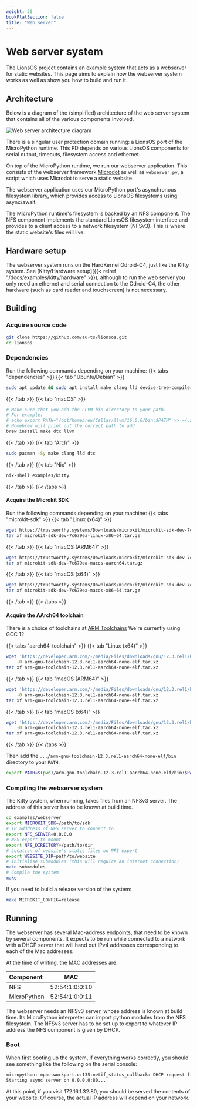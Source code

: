 ```yaml
---
weight: 30
bookFlatSection: false
title: "Web server"
---
```


# Web server system

The LionsOS project contains an example system that acts as a
webserver for static websites. This page aims to explain how the
webserver system works as well as show you how to build and run it.

## Architecture

Below is a diagram of the (simplified) architecture of the web server
system that contains all of the various components involved.

<div style="background-color: white; display: inline-block;">
    <img src="/webserver.svg" alt="Web server architecture diagram" />
</div>

There is a singular user protection domain running: a LionsOS port of
the MicroPython runtime. This PD depends on various LionsOS components
for serial output, timeouts, filesystem access and ethernet.

On top of the MicroPython runtime, we run our webserver
application. This consists of the webserver framework
[Microdot](https://github.com/miguelgrinberg/microdot) as well as
`webserver.py`, a script which uses Microdot to serve a static
website.

The webserver application uses our MicroPython port's asynchronous
filesystem library, which provides access to LionsOS filesystems using
async/await.

The MicroPython runtime's filesystem is backed by an NFS
component. The NFS component implements the standard LionsOS
filesystem interface and provides to a client access to a network
filesystem (NFSv3). This is where the static website's files will
live.

## Hardware setup

The webserver system runs on the HardKernel Odroid-C4, just like the
Kitty system. See [Kitty/Hardware setup]({{< relref
"/docs/examples/kitty/hardware" >}}), although to run the web server
you only need an ethernet and serial connection to the Odroid-C4, the
other hardware (such as card reader and touchscreen) is not necessary.

## Building

### Acquire source code

```sh
git clone https://github.com/au-ts/lionsos.git
cd lionsos
```

### Dependencies

Run the following commands depending on your machine:
{{< tabs "dependencies" >}}
{{< tab "Ubuntu/Debian" >}}
```sh
sudo apt update && sudo apt install make clang lld device-tree-compiler unzip git
```
{{< /tab >}}
{{< tab "macOS" >}}
```sh
# Make sure that you add the LLVM bin directory to your path.
# For example:
# echo export PATH="/opt/homebrew/Cellar/llvm/16.0.6/bin:$PATH" >> ~/.zshrc
# Homebrew will print out the correct path to add
brew install make dtc llvm
```
{{< /tab >}}
{{< tab "Arch" >}}
```sh
sudo pacman -Sy make clang lld dtc
```
{{< /tab >}}
{{< tab "Nix" >}}
```sh
nix-shell examples/kitty
```
{{< /tab >}}
{{< /tabs >}}

#### Acquire the Microkit SDK

Run the following commands depending on your machine:
{{< tabs "microkit-sdk" >}}
{{< tab "Linux (x64)" >}}

```sh
wget https://trustworthy.systems/Downloads/microkit/microkit-sdk-dev-7c679ea-linux-x86-64.tar.gz
tar xf microkit-sdk-dev-7c679ea-linux-x86-64.tar.gz
```
{{< /tab >}}
{{< tab "macOS (ARM64)" >}}
```sh
wget https://trustworthy.systems/Downloads/microkit/microkit-sdk-dev-7c679ea-macos-aarch64.tar.gz
tar xf microkit-sdk-dev-7c679ea-macos-aarch64.tar.gz
```
{{< /tab >}}
{{< tab "macOS (x64)" >}}
```sh
wget https://trustworthy.systems/Downloads/microkit/microkit-sdk-dev-7c679ea-macos-x86-64.tar.gz
tar xf microkit-sdk-dev-7c679ea-macos-x86-64.tar.gz
```
{{< /tab >}}
{{< /tabs >}}

#### Acquire the AArch64 toolchain

There is a choice of toolchains at [ARM Toolchains](https://developer.arm.com/downloads/-/arm-gnu-toolchain-downloads)
We're currently using GCC 12.

{{< tabs "aarch64-toolchain" >}}
{{< tab "Linux (x64)" >}}

```sh
wget 'https://developer.arm.com/-/media/Files/downloads/gnu/12.3.rel1/binrel/arm-gnu-toolchain-12.3.rel1-x86_64-aarch64-none-elf.tar.xz?rev=a8bbb76353aa44a69ce6b11fd560142d&hash=20124930455F791137DDEA1F0AF79B10' \
    -O arm-gnu-toolchain-12.3.rel1-aarch64-none-elf.tar.xz
tar xf arm-gnu-toolchain-12.3.rel1-aarch64-none-elf.tar.xz
```
{{< /tab >}}
{{< tab "macOS (ARM64)" >}}
```sh
wget 'https://developer.arm.com/-/media/Files/downloads/gnu/12.3.rel1/binrel/arm-gnu-toolchain-12.3.rel1-darwin-arm64-aarch64-none-elf.tar.xz?rev=cc2c1d03bcfe414f82b9d5b30d3a3d0d&hash=FBA1F3807EC2AA946B3170422669D15A' \
    -O arm-gnu-toolchain-12.3.rel1-aarch64-none-elf.tar.xz
tar xf arm-gnu-toolchain-12.3.rel1-aarch64-none-elf.tar.xz
```
{{< /tab >}}
{{< tab "macOS (x64)" >}}
```sh
wget 'https://developer.arm.com/-/media/Files/downloads/gnu/12.3.rel1/binrel/arm-gnu-toolchain-12.3.rel1-darwin-x86_64-aarch64-none-elf.tar.xz?rev=78193d7740294ebe8dbaa671bb5011b2&hash=1DF8812C4FFB7B78C589E702CFDE4471' \
    -O arm-gnu-toolchain-12.3.rel1-aarch64-none-elf.tar.xz
tar xf arm-gnu-toolchain-12.3.rel1-aarch64-none-elf.tar.xz
```
{{< /tab >}}
{{< /tabs >}}

Then add the `.../arm-gnu-toolchain-12.3.rel1-aarch64-none-elf/bin`
directory to your `PATH`.
```sh
export PATH=$(pwd)/arm-gnu-toolchain-12.3.rel1-aarch64-none-elf/bin:$PATH
```

### Compiling the webserver system

The Kitty system, when running, takes files from an NFSv3 server.  The
address of this server has to be known at build time.

```sh
cd examples/webserver
export MICROKIT_SDK=/path/to/sdk
# IP adddress of NFS server to connect to
export NFS_SERVER=0.0.0.0
# NFS export to mount
export NFS_DIRECTORY=/path/to/dir
# Location of website's static files on NFS export
export WEBSITE_DIR=path/to/website
# Initialise submodules (this will require an internet connection)
make submodules
# Compile the system
make
```

If you need to build a release version of the system:
```sh
make MICROKIT_CONFIG=release
```

## Running

The webserver has several Mac-address endpoints, that need to be known by
several components.  It expects to be run while connected to a network
with a DHCP server that will hand out IPv4 addresses corresponding to
each of the Mac addresses.

At the time of writing, the MAC addresses are:

| Component   |      MAC       |
|:------------|:--------------:|
| NFS         | 52:54:1:0:0:10 |
| MicroPython | 52:54:1:0:0:11 |

The webserver needs an NFSv3 server, whose address is known at build
time.  Its MicroPython interpreter can import python modules from the
NFS filesystem.  The NFSv3 server has to be set up to export to
whatever IP address the NFS component is given by DHCP.

### Boot

When first booting up the system, if everything works correctly, you
should see something like the following on the serial console:

```sh
micropython: mpnetworkport.c:135:netif_status_callback: DHCP request finished, IP address for netif e0 is: 172.16.1.32
Starting async server on 0.0.0.0:80...
```

At this point, if you visit 172.16.1.32:80, you should be served the
contents of your website. Of course, the actual IP address will depend
on your network.
